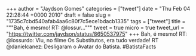 
+++
author = "Jaydson Gomes"
categories = ["tweet"]
date = "Thu Feb 04 22:28:44 +0000 2010"
draft = false
slug = "1735c7cbd540afab4aa6c80f7c5ece1bdacb1335"
tags = ["tweet"]
title = """Bah, é mesmo! RT: @lossur..."""
tweet = true
micro = true
tweet_url = "https://twitter.com/jaydson/status/8650537975"
+++
Bah, é mesmo! RT: @lossurdo: Viu, no filme Os Substitutos, era tudo verdade! RT @danielcanez: Desligaram o Avatar do Batista. #BatistaFacts

